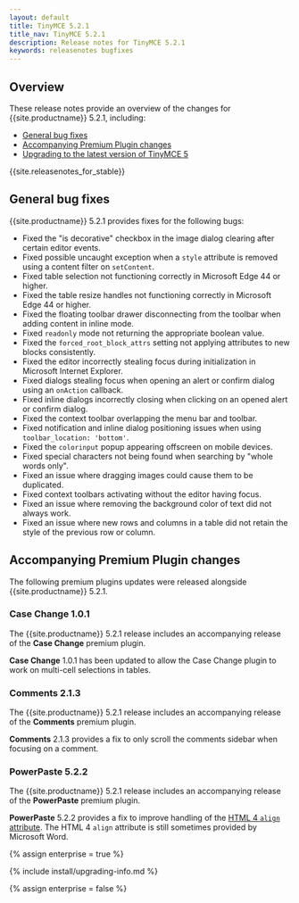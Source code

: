 ```yaml
---
layout: default
title: TinyMCE 5.2.1
title_nav: TinyMCE 5.2.1
description: Release notes for TinyMCE 5.2.1
keywords: releasenotes bugfixes
---
```


## Overview

These release notes provide an overview of the changes for {{site.productname}} 5.2.1, including:

- [General bug fixes](#generalbugfixes)
- [Accompanying Premium Plugin changes](#accompanyingpremiumpluginchanges)
- [Upgrading to the latest version of TinyMCE 5](#upgradingtothelatestversionoftinymce5)

{{site.releasenotes_for_stable}}

## General bug fixes

{{site.productname}} 5.2.1 provides fixes for the following bugs:

* Fixed the "is decorative" checkbox in the image dialog clearing after certain editor events.
* Fixed possible uncaught exception when a `style` attribute is removed using a content filter on `setContent`.
* Fixed table selection not functioning correctly in Microsoft Edge 44 or higher.
* Fixed the table resize handles not functioning correctly in Microsoft Edge 44 or higher.
* Fixed the floating toolbar drawer disconnecting from the toolbar when adding content in inline mode.
* Fixed `readonly` mode not returning the appropriate boolean value.
* Fixed the `forced_root_block_attrs` setting not applying attributes to new blocks consistently.
* Fixed the editor incorrectly stealing focus during initialization in Microsoft Internet Explorer.
* Fixed dialogs stealing focus when opening an alert or confirm dialog using an `onAction` callback.
* Fixed inline dialogs incorrectly closing when clicking on an opened alert or confirm dialog.
* Fixed the context toolbar overlapping the menu bar and toolbar.
* Fixed notification and inline dialog positioning issues when using `toolbar_location: 'bottom'`.
* Fixed the `colorinput` popup appearing offscreen on mobile devices.
* Fixed special characters not being found when searching by "whole words only".
* Fixed an issue where dragging images could cause them to be duplicated.
* Fixed context toolbars activating without the editor having focus.
* Fixed an issue where removing the background color of text did not always work.
* Fixed an issue where new rows and columns in a table did not retain the style of the previous row or column.

## Accompanying Premium Plugin changes

The following premium plugins updates were released alongside {{site.productname}} 5.2.1.

### Case Change 1.0.1

The {{site.productname}} 5.2.1 release includes an accompanying release of the **Case Change** premium plugin.

**Case Change** 1.0.1 has been updated to allow the Case Change plugin to work on multi-cell selections in tables.

### Comments 2.1.3

The {{site.productname}} 5.2.1 release includes an accompanying release of the **Comments** premium plugin.

**Comments** 2.1.3 provides a fix to only scroll the comments sidebar when focusing on a comment.

### PowerPaste 5.2.2

The {{site.productname}} 5.2.1 release includes an accompanying release of the **PowerPaste** premium plugin.

**PowerPaste** 5.2.2 provides a fix to improve handling of the [HTML 4 `align` attribute](https://www.w3.org/TR/html4/present/graphics.html#h-15.1.2). The HTML 4 `align` attribute is still sometimes provided by Microsoft Word.

{% assign enterprise = true %}

{% include install/upgrading-info.md %}

{% assign enterprise = false %}
